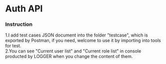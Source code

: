 # Auth API

### Instruction
1.I add test cases JSON document into the folder "testcase", 
which is exported by Postman, if you need, welcome to use 
it by importing into tools for test.  
2.You can see "Current user list" and "Current role list" 
in console producted by LOGGER when you change the content of them.
